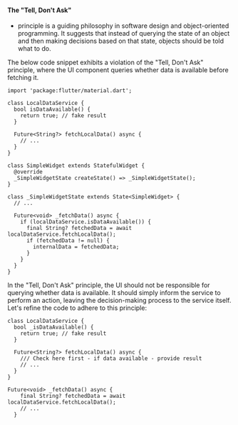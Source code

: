 #### The "Tell, Don't Ask"

- principle is a guiding philosophy in software design and object-oriented programming. It suggests
  that instead of querying the state of an object and then making decisions based on that state,
  objects should be told what to do.

The below code snippet exhibits a violation of the "Tell, Don't Ask" principle, where the UI
component queries whether data is available before fetching it.

```
import 'package:flutter/material.dart';

class LocalDataService {
  bool isDataAvailable() {
    return true; // fake result
  }

  Future<String?> fetchLocalData() async {
    // ...
  }
}

class SimpleWidget extends StatefulWidget {
  @override
  _SimpleWidgetState createState() => _SimpleWidgetState();
}

class _SimpleWidgetState extends State<SimpleWidget> {
  // ...

  Future<void> _fetchData() async {
    if (localDataService.isDataAvailable()) {
      final String? fetchedData = await localDataService.fetchLocalData();
      if (fetchedData != null) {
        internalData = fetchedData;
      }
    }
  }
}
```

In the "Tell, Don't Ask" principle, the UI should not be responsible for querying whether data is
available. It should simply inform the service to perform an action, leaving the decision-making
process to the service itself. Let's refine the code to adhere to this principle:

```
class LocalDataService {
  bool _isDataAvailable() {
    return true; // fake result
  }

  Future<String?> fetchLocalData() async {
    /// Check here first - if data available - provide result
    // ...
  }
}

Future<void> _fetchData() async {
    final String? fetchedData = await localDataService.fetchLocalData();
    // ...
  }
```